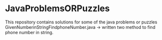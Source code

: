 # JavaProblemsORPuzzles
This repository contains solutions for some of the java problems or puzzles
GivenNumberinStringFindphoneNumber.java -> written two method to find phone number in string.
